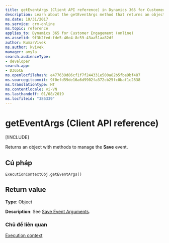 ```yaml
---
title: getEventArgs (Client API reference) in Dynamics 365 for Customer Engagement| MicrosoftDocs
description: Learn about the getEventArgs method that returns an object with methods to manage the **Save** event.
ms.date: 10/31/2017
ms.service: crm-online
ms.topic: reference
applies_to: Dynamics 365 for Customer Engagement (online)
ms.assetid: 9f3b2fed-fde5-46e4-8c59-43aa51aa82df
author: KumarVivek
ms.author: kvivek
manager: amyla
search.audienceType:
- developer
search.app:
- D365CE
ms.openlocfilehash: e477639d86cf1f7f244331e500a82b5fbe9bf487
ms.sourcegitcommit: 9f0efd59de16a6d9902fa372cb25fc0baf1c2838
ms.translationtype: HT
ms.contentlocale: vi-VN
ms.lasthandoff: 01/08/2019
ms.locfileid: "386339"
---
```

# <a name="geteventargs-client-api-reference"></a>getEventArgs (Client API reference)

[!INCLUDE[](../../../../includes/cc_applies_to_update_9_0_0.md)]

Returns an object with methods to manage the **Save** event.

## <a name="syntax"></a>Cú pháp

`ExecutionContextObj.getEventArgs()`

## <a name="return-value"></a>Return value

**Type**: Object

**Description**: See [Save Event Arguments](../save-event-arguments.md).


### <a name="related-topics"></a>Chủ đề liên quan
[Execution context](../execution-context.md)





